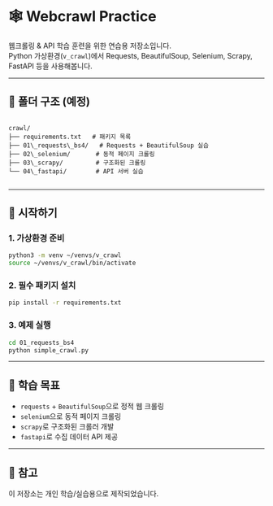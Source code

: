 # 🕸️ Webcrawl Practice

웹크롤링 & API 학습 훈련을 위한 연습용 저장소입니다.  
Python 가상환경(`v_crawl`)에서 Requests, BeautifulSoup, Selenium, Scrapy, FastAPI 등을 사용해봅니다.  

---

## 📂 폴더 구조 (예정)
```

crawl/
├── requirements.txt   # 패키지 목록
├── 01\_requests\_bs4/   # Requests + BeautifulSoup 실습
├── 02\_selenium/       # 동적 페이지 크롤링
├── 03\_scrapy/         # 구조화된 크롤링
└── 04\_fastapi/        # API 서버 실습


````

---

## 🚀 시작하기

### 1. 가상환경 준비
```bash
python3 -m venv ~/venvs/v_crawl
source ~/venvs/v_crawl/bin/activate
````

### 2. 필수 패키지 설치

```bash
pip install -r requirements.txt
```

### 3. 예제 실행

```bash
cd 01_requests_bs4
python simple_crawl.py
```

---

## 🎯 학습 목표

* `requests` + `BeautifulSoup`으로 정적 웹 크롤링
* `selenium`으로 동적 페이지 크롤링
* `scrapy`로 구조화된 크롤러 개발
* `fastapi`로 수집 데이터 API 제공

---

## 📌 참고

이 저장소는 개인 학습/실습용으로 제작되었습니다.

```

